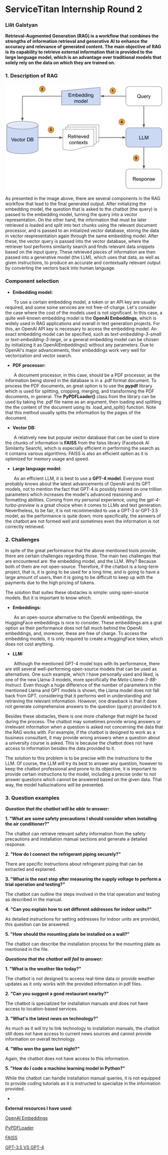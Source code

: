 # ServiceTitan Internship Round 2

### Lilit Galstyan

**Retrieval-Augmented Generation (RAG) is a workflow that combines the strengths of information retrieval and generative AI to enhance the accuracy and relevance of generated content. The main objective of RAG is its capability to retrieve external information that is provided to the large language model, which is an advantage over traditional models that solely rely on the data on which they are trained on.**

### 1. Description of RAG

![pic1.png](pic1.png)

As presented in the image above, there are several components in the RAG workflow that lead to the final generated output. After initializing the embedding model, the question that is asked to the chatbot (the query) is passed to the embedding model, turning the query into a vector representation. On the other hand, the information that must be later retrieved is loaded and split into text chunks using the relevant document processor, and is passed to an initialized vector database, storing the data in vector respresentation again through the same embedding model. After these, the vector query is passed into the vector database, where the retriever tool performs similarity search and finds relevant data snippets based on the input query. These retrieved pieces of information are then passed into a generative model (the LLM), which uses that data, as well as given instructions, to produce an accurate and contextually relevant output by converting the vectors back into human language.

### Component selection

* **Embedding model:**

&nbsp;&nbsp;&nbsp;&nbsp;&nbsp;&nbsp; To use a certain embedding model, a token or an API key are usually required, and some some services are not free-of-charge. Let's consider the case where the cost of the models used is not significant. In this case, a quite well-known embedding model is the **OpenAI Embeddings**, which is widely used in RAG applications and overall in text generation projects. For this, an OpenAI API key is necessary to access the embedding model. An exact embedding model can be specified, such as *text-embedding-3-small* or *text-embedding-3-large*, or a general embedding model can be chosen by initializing it as OpenAIEmbeddings() without any parameters. Due to OpenAI's major advancements, their embeddings work very well for vectorization and vector search.

* **PDF processor:**

&nbsp;&nbsp;&nbsp;&nbsp;&nbsp;&nbsp; A document processor, in this case, should be a PDF processor, as the information being stored in the database is in a .pdf format document. To process the PDF documents, an great option is to use the **pypdf** library which is used for splitting, cropping, merging, and transforming the PDF documents, in general. The **PyPDFLoader()** class from the library can be used by taking the .pdf file name as an argument, then loading and splitting the the content of the document using its .load_and_split() function. Note that this method usually splits the information by the pages of the document.

* **Vector DB:**

&nbsp;&nbsp;&nbsp;&nbsp;&nbsp;&nbsp; A relatively new but popular vector database that can be used to store the chunks of information is **FAISS** from the faiss library (Facebook AI Similarity Search), which is especially efficient in performing the search as it contains various algorithms. FAISS is also an efficient option as it is optimized for memory usage and speed. 

* **Large language model:**

&nbsp;&nbsp;&nbsp;&nbsp;&nbsp;&nbsp; As an efficient LLM, it is best to use a **GPT-4 model**. Everyone most probably knows about the latest advancements of OpenAI and its GPT models, not to mention the fact that GPT-4 is possibly trained on one trillion parameters which increases the model's advanced reasoning and formatting abilities. Coming from my personal experience, using the *gpt-4-turbo-preview* is a great choice when it comes to LLMs and text generation. Nevertheless, to be fair, it is not recommended to use a GPT-3 or GPT-3.5 model, as the performance is quite down; more specifically, the asnwers of the chatbot are not formed well and sometimes even the information is not correctly retrieved.

### 2. Challenges

In spite of the great performance that the above mentioned tools provide, there are certain challenges regarding those. The main two challenges that are encountered are: the embedding model, and the LLM. Why? Because both of them are not open-source. Therefore, if the chatbot is a long-term project, that is, it is going to be used for a long time, and is going to have a large amount of users, then it is going to be difficult to keep up with the payments due to the high pricing of tokens. 

The solution that suites these obstacles is simple: using open-source models. But it is important to know which.

* **Embeddings:**

&nbsp;&nbsp;&nbsp;&nbsp;&nbsp;&nbsp; As an open-source alternative to the OpenAI embeddings, the HuggingFace embeddings is nice to consider. These embeddings are a grat option as their performance does not fall much behind the OpenAI embeddings, and, moreover, these are free of charge. To access the embedding models, it is only required to create a HuggingFace token, which does not cost anything.

* **LLM:**

&nbsp;&nbsp;&nbsp;&nbsp;&nbsp;&nbsp; Although the mentioned GPT-4 model tops with its performance, there are still several well-performing open-source models that can be used as alternatives. One such example, which I have personally used and liked, is one of the new Llama-3 models, more specifically the *Meta-Llama-3-8B-Instruct*. Even though a huge difference of the number of parameters in the mentioned Llama and GPT models is shown, the Llama model does not fall back from GPT, considering that it performs well in understanding and retrieving the relevant information. However, one drawback is that it does not generate comprehensive answers to the question (query) provided to it.

Besides these obstacles, there is one more challenge that might be faced during the process. The chatbot may sometimes provide wrong answers or irrelevant information when a question is asked not concerning the data that the RAG works with. For example, if the chatbot is designed to work as a business consultant, it may provide wrong answers when a question about a university course is asked. This is because the chatbot does not have access to information besides the data provided to it.

The solution to this problem is to be precise with the instructions to the LLM. Of course, the LLM will try its best to answer any question, however to keep the chatbot professional and prone to its objective, it is important to provide certain instructions to the model, including a precise order to not answer questions which cannot be answered based on the given data. That way, the model hallucinations will be prevented.

### 3. Question examples

***Question that the chatbot will be able to answer:***

**1. "What are some safety precautions I should consider when installing the air conditioner?"**

The chatbot can retrieve relevant safety information from the safety precautions and installation manual sections and generate a detailed response.


**2. "How do I connect the refrigerant piping securely?"**

There are specific instructions about refrigerant piping that can be extracted and explained.


**3. "What is the next step after measuring the supply voltage to perform a trial operation and testing?"**

The chatbot can outline the steps involved in the trial operation and testing as described in the manual.


**4. "Can you explain how to set different addresses for indoor units?"**

As detailed instructions for setting addresses for indoor units are provided, this question can be answered.


**5. "How should the mounting plate be installed on a wall?"**

The chatbot can describe the installation process for the mounting plate as mentioned in the file.

***Questions that the chatbot will fail to answer:***

**1. "What is the weather like today?"**

The chatbot is not designed to access real-time data or provide weather updates as it only works with the provided information in pdf files.


**2. "Can you suggest a good restaurant nearby?"**

The chatbot is specialized for installation manuals and does not have access to location-based services.


**3. "What's the latest news on technology?"**

As much as it will try to link technology to installation manuals, the chatbot still does not have access to current news sources and cannot provide information on overall technology.


**4. "Who won the game last night?"**

Again, the chatbot does not have access to this information.


**5. "How do I code a machine learning model in Python?"**

While the chatbot can handle installation manual queries, it is not equipped to provide coding tutorials as it is instructed to specialize in the information provided.

*

**External resources I have used:**

[OpenAI Embeddings](https://platform.openai.com/docs/guides/embeddings)

[PyPDFLoader](https://python.langchain.com/v0.1/docs/modules/data_connection/document_loaders/pdf/)

[FAISS](https://engineering.fb.com/2017/03/29/data-infrastructure/faiss-a-library-for-efficient-similarity-search/)

[GPT-3.5 VS GPT-4](https://techcommunity.microsoft.com/t5/ai-azure-ai-services-blog/comparing-gpt-3-5-amp-gpt-4-a-thought-framework-on-when-to-use/ba-p/4088645)
